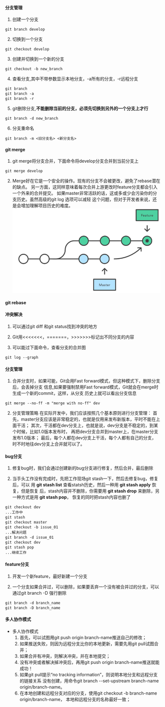 #### 分支管理
1. 创建一个分支
```
git branch develop
```

2. 切换到一个分支
```
git checkout develop
```

3. 创建并切换到一个新的分支
```
git checkout -b new_branch
```

4. 查看分支,其中不带参数显示本地分支，-a所有的分支，-r远程分支
```
git branch
git branch -a
git branch -r
```

5. git删除分支,**不能删除当前的分支，必须先切换到另外的一个分支上才行**
```
git branch -d new_branch
```

6. 分支重命名
```
git branch -m <旧分支名> <新分支名>
```

#### git merge
1. git merge将分支合并，下面命令将develop分支合并到当前分支上
```
git merge develop
```

2. Merge好在它是一个安全的操作。现有的分支不会被更改，避免了rebase潜在的缺点。
另一方面，这同样意味着每次合并上游更改时feature分支都会引入一个外来的合并提交。
如果master非常活跃的话，这或多或少会污染你的分支历史。虽然高级的git log 选项可以减轻
这个问题，但对于开发者来说，还是会增加理解项目历史的难度。
![gitmerge](../image/gitmerge.PNG)

#### git rebase

#### 冲突解决
1. 可以通过git diff 和git status找到冲突的地方

2. Git用<<<<<<<，=======，>>>>>>>标记出不同分支的内容

3. 可以能过下面命令，查看分支的合并图
```
git log --graph
```

#### 分支管理
1. 合并分支时，如果可能，Git会用Fast forward模式，但这种模式下，删除分支后，会丢掉分支
信息,如果要强制禁用Fast forward模式，Git就会在merge时生成一个新的commit，这样，从分支
历史上就可以看出分支信息
```
git merge --no-ff -m "merge with no-ff" dev
```

2. 分支管理策略
在实际开发中，我们应该按照几个基本原则进行分支管理：
首先，master分支应该是非常稳定的，也就是仅用来发布新版本，平时不能在上面干活；
其次，干活都在dev分支上，也就是说，dev分支是不稳定的，到某个时候，比如1.0版本发布时，
再把dev分支合并到master上，在master分支发布1.0版本；
最后，每个人都在dev分支上干活，每个人都有自己的分支，时不时地往dev分支上合并就可以了。


#### bug分支
1. 修复bug时，我们会通过创建新的bug分支进行修复，然后合并，最后删除

2. 当手头工作没有完成时，先把工作现场git stash一下，然后去修复bug，修复后，可以
用 **git stash list** 查看statsh历史，然后一种用 **git stash apply** 恢复，但是恢复
后，stash内容并不删除，你需要用 **git stash drop** 来删除，另一种方式是用 **git stash pop**，
恢复的同时把stash内容也删了
```
git checkout dev
...工作中
git stash
git checkout master
git checkout -b issue_01
...解决问题
git branch -d issue_01
git checkout dev
git stash pop
...继续工作
```

#### feature分支
1. 开发一个新feature，最好新建一个分支

2. 一个分支如果合并过，可以删除，如果要丢弃一个没有被合并过的分支，可以
通过git branch -D <name>强行删除
```
git branch -d branch_name
git branch -D branch_name
```

#### 多人协作模式
* 多人协作模式
  1. 首先，可以试图用git push origin branch-name推送自己的修改；
  2. 如果推送失败，则因为远程分支比你的本地更新，需要先用git pull试图合并；
  3. 如果合并有冲突，则解决冲突，并在本地提交；
  4. 没有冲突或者解决掉冲突后，再用git push origin branch-name推送就能成功！
  5. 如果git pull提示“no tracking information”，则说明本地分支和远程分支的链接关系
  没有创建，用命令git branch --set-upstream branch-name origin/branch-name。
  6. 在本地创建和远程分支对应的分支，使用git checkout -b branch-name origin/branch-name，
  本地和远程分支的名称最好一致；
